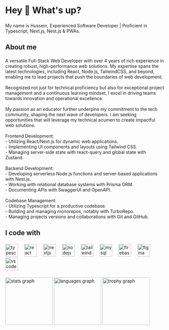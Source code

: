 <h1 align="left">Hey 👋 What's up?</h1>

###

<p align="left">My name is Hussein, Experienced Software Developer | Proficient in Typescript, Next.js, Nest.js & PWAs.</p>

###

<h2 align="left">About me</h2>

###

<p align="left">A versatile Full-Stack Web Developer with over 4 years of rich experience in creating robust, high-performance web solutions. My expertise spans the latest technologies, including React, Node.js, TailwindCSS, and beyond, enabling me to lead projects that push the boundaries of web development.<br><br>Recognized not just for technical proficiency but also for exceptional project management and a continuous learning mindset, I excel in driving teams towards innovation and operational excellence.<br><br>My passion as an educator further underpins my commitment to the tech community, shaping the next wave of developers. I am seeking opportunities that will leverage my technical acumen to create impactful web solutions.<br><br>Frontend Development:<br>- Utilizing React/Next.js for dynamic web applications.<br>- Implementing UI components and layouts using Tailwind CSS.<br>- Managing server-side state with react-query and global state with Zustand.<br><br>Backend Development:<br>- Developing serverless Node.js functions and server-based applications with Nest.js.<br>- Working with relational database systems with Prisma ORM.<br>- Documenting APIs with SwaggerUI and OpenAPI.<br><br>Codebase Management:<br>- Utilizing Typescript for a productive codebase.<br>- Building and managing monorepos, notably with TurboRepo.<br>- Managing projects versions and collaborations with Git and GitHub.</p>

###

<h2 align="left">I code with</h2>

###

<div align="left">
  <img src="https://cdn.jsdelivr.net/gh/devicons/devicon/icons/typescript/typescript-original.svg" height="40" alt="typescript logo"  />
  <img width="12" />
  <img src="https://cdn.jsdelivr.net/gh/devicons/devicon/icons/react/react-original.svg" height="40" alt="react logo"  />
  <img width="12" />
  <img src="https://cdn.jsdelivr.net/gh/devicons/devicon/icons/nextjs/nextjs-original.svg" height="40" alt="nextjs logo"  />
  <img width="12" />
  <img src="https://cdn.jsdelivr.net/gh/devicons/devicon/icons/nodejs/nodejs-original.svg" height="40" alt="nodejs logo"  />
  <img width="12" />
  <img src="https://cdn.jsdelivr.net/gh/devicons/devicon/icons/tailwindcss/tailwindcss-original-wordmark.svg" height="40" alt="tailwindcss logo"  />
  <img width="12" />
  <img src="https://cdn.jsdelivr.net/gh/devicons/devicon/icons/mysql/mysql-original.svg" height="40" alt="mysql logo"  />
  <img width="12" />
  <img src="https://cdn.jsdelivr.net/gh/devicons/devicon/icons/firebase/firebase-plain.svg" height="40" alt="firebase logo"  />
  <img width="12" />
  <img src="https://cdn.jsdelivr.net/gh/devicons/devicon/icons/figma/figma-original.svg" height="40" alt="figma logo"  />
  <img width="12" />
  <img src="https://cdn.jsdelivr.net/gh/devicons/devicon/icons/vscode/vscode-original.svg" height="40" alt="vscode logo"  />
</div>

###

<div align="left">
  <img src="https://github-readme-stats.vercel.app/api?username=Hussein-Ali-Hassan&hide_title=true&hide_rank=true&show_icons=true&include_all_commits=true&count_private=true&disable_animations=false&theme=default&locale=en&hide_border=true&order=1" height="150" alt="stats graph"  />
  <img src="https://github-readme-stats.vercel.app/api/top-langs?username=Hussein-Ali-Hassan&locale=en&hide_title=false&layout=compact&card_width=320&langs_count=5&theme=default&hide_border=false&order=2" height="150" alt="languages graph"  />
  <img src="https://github-profile-trophy.vercel.app?username=Hussein-Ali-Hassan&theme=flat&column=5&row=1&margin-w=8&margin-h=8&no-bg=false&no-frame=false&order=4" height="150" alt="trophy graph"  />
</div>

###

